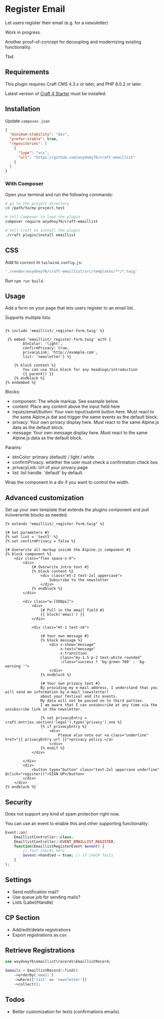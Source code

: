 # Register Email

Let users register their email (e.g. for a newsletter)

Work in progress.

Another proof-of-concept for decoupling and modernizing existing functionality.

Tbd.
## Requirements

This plugin requires Craft CMS 4.3.x or later, and PHP 8.0.2 or later.

Latest version of [Craft 4 Starter](https://github.com/wsydney76/craft4-ddev-starter) must be installed.

## Installation

Update `composer.json`

```json
{
  "minimum-stability": "dev",
  "prefer-stable": true,
  "repositories": [
    {
      "type": "vcs",
      "url": "https://github.com/wsydney76/craft-emaillist"
    }
  ]
}
```

### With Composer

Open your terminal and run the following commands:

```bash
# go to the project directory
cd /path/to/my-project.test

# tell Composer to load the plugin
composer require wsydney76/craft-emaillist

# tell Craft to install the plugin
./craft plugin/install emaillist
```

## CSS

Add to `content` in `tailwind.config.js`:

```javascript
'./vendor/wsydney76/craft-emaillist/src/templates/**/*.twig'
```

Run `npm run build`.

## Usage

Add a form on your page that lets users register to an email list.

Supports multiple lists.

```twig

{% include 'emaillist/_register-form.twig' %}

 {% embed 'emaillist/_register-form.twig' with {
        btnColor: 'light', 
        confirmPrivacy: true, 
        privacyLink: 'http://example.com', 
        list: 'newsletter'} %}
    
    {% block content %}
        You can use this block for any headings/introduction 
        {{ parent() }}
    {% endblock %}
{% endembed %}
```

Blocks:

* component: The whole markup. See example below.
* content: Place any content above the input field here
* inputs/email/button: Your own input/submit button here. Must react to the same Alpine.js dat and trigger the same events as the default block.
* privacy: Your own privacy display here. Must react to the same Alpine.js data as the default block.
* message: Your own message display here. Must react to the same Alpine.js data as the default block.

Params:

* btnColor: primary (default) / light / white
* confirmPrivacy: whether the user must check a confirmation check box
* privacyLink: Url of your privacy page
* list: list handle. 'default' by default.

Wrap the component in a div if you want to control the width.

##  Advanced customization

Set up your own template that extends the plugins component and pull in/overwrite blocks as needed.

```twig
{% extends "emaillist/_register-form.twig" %}

{# Set parameters #}
{% set list = 'test1' %}
{% set confirmPrivacy = false %}

{# Overwrite all markup inside the Alpine.js component #}
{% block component %}
    <div class="flex space-x-8">
        <div>
            {# Overwrite intro text #}
            {% block content %}
                <div class="mt-2 text-2xl uppercase">
                    Subscribe to the newsletter
                </div>
            {% endblock %}
        </div>

        <div class="w-[500px]">
            <div>
                {# Pull in the email field #}
                {{ block('email') }}
            </div>

            <div class="mt-1 text-sm">

                {# Your own message #}
                {% block message %}
                    <div x-show="message"
                         x-text="message"
                         x-transition
                         class="my-1.5 p-2 text-white rounded"
                         :class="success ? 'bg-green-700' : 'bg-warning '">
                    </div>
                {% endblock %}

                {# Your own privacy text #}
                By providing my e-mail address, I understand that you will send me information by e-mail (newsletter)
                about your festival and its events.
                My data will not be passed on to third parties.
                I am aware that I can unsubscribe at any time via the unsubscribe link in the newsletter.

                {% set privacyEntry = craft.entries.section('legal').type('privacy').one %}
                {% if privacyEntry %}
                    <div>
                        Please also note our <a class="underline" href="{{ privacyEntry.url }}">privacy policy.</a>
                    </div>
                {% endif %}
            </div>

        </div>
        <div>
            <button type="button" class="text-2xl uppercase underline" @click="register()">SIGN UP</button>
        </div>
    </div>
{% endblock %}
```

## Security

Does not support any kind of spam protection right now.

You can use an event to enable this and other supporting functionality: 


```php
Event::on(
    EmaillistController::class,
    EmaillistController::EVENT_EMAILLIST_REGISTER,
    function(EmaillistRegisterEvent $event) {
        // Your checks here
        $event->handled = true; // if check fails
    }
);
```

## Settings

* Send notification mail?
* Use queue job for sending mails?
* Lists (Label/Handle)

## CP Section

* Add/edit/delete registrations
* Export registrations as csv

## Retrieve Registrations

```php
use wsydney76\emaillist\records\EmaillistRecord;

$emails = EmaillistRecord::find()
    ->orderBy('email')
    ->where(['list' => 'newsletter'])
    ->collect();
```

## Todos

* Better customization for texts (confirmations emails).

